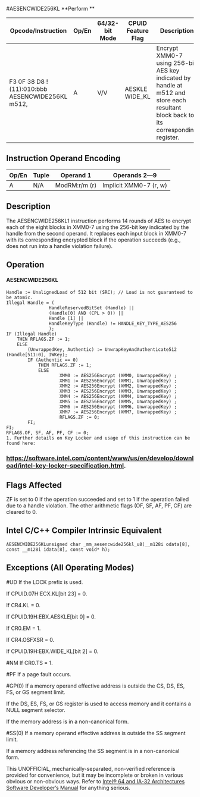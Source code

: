 #AESENCWIDE256KL
**Perform **

| Opcode/Instruction                                       | Op/En | 64/32-bit Mode | CPUID Feature Flag | Description                                                                                                                         |
| -------------------------------------------------------- | ----- | -------------- | ------------------ | ----------------------------------------------------------------------------------------------------------------------------------- |
| F3 0F 38 D8 !(11):010:bbb AESENCWIDE256KL m512, <XMM0-7> | A     | V/V            | AESKLE WIDE_KL     | Encrypt XMM0-7 using 256-bit AES key indicated by handle at m512 and store each resultant block back to its corresponding register. |

## Instruction Operand Encoding

| Op/En | Tuple | Operand 1     | Operands 2—9           |
| ----- | ----- | ------------- | ---------------------- |
| A     | N/A   | ModRM:r/m (r) | Implicit XMM0-7 (r, w) |

## Description

The AESENCWIDE256KL1 instruction performs 14 rounds of AES to encrypt each of the eight blocks in XMM0-7 using the 256-bit key indicated by the handle from the second operand. It replaces each input block in XMM0-7 with its corresponding encrypted block if the operation succeeds (e.g., does not run into a handle violation failure).

## Operation

#### AESENCWIDE256KL

```
Handle := UnalignedLoad of 512 bit (SRC); // Load is not guaranteed to be atomic.
Illegal Handle = (
                HandleReservedBitSet (Handle) ||
                (Handle[0] AND (CPL > 0)) ||
                Handle [1] ||
                HandleKeyType (Handle) != HANDLE_KEY_TYPE_AES256
                );
IF (Illegal Handle)
    THEN RFLAGS.ZF := 1;
    ELSE
        (UnwrappedKey, Authentic) := UnwrapKeyAndAuthenticate512 (Handle[511:0], IWKey);
        IF (Authentic == 0)
            THEN RFLAGS.ZF := 1;
            ELSE
                    XMM0 := AES256Encrypt (XMM0, UnwrappedKey) ;
                    XMM1 := AES256Encrypt (XMM1, UnwrappedKey) ;
                    XMM2 := AES256Encrypt (XMM2, UnwrappedKey) ;
                    XMM3 := AES256Encrypt (XMM3, UnwrappedKey) ;
                    XMM4 := AES256Encrypt (XMM4, UnwrappedKey) ;
                    XMM5 := AES256Encrypt (XMM5, UnwrappedKey) ;
                    XMM6 := AES256Encrypt (XMM6, UnwrappedKey) ;
                    XMM7 := AES256Encrypt (XMM7, UnwrappedKey) ;
                    RFLAGS.ZF := 0;
        FI;
FI;
RFLAGS.OF, SF, AF, PF, CF := 0;
1. Further details on Key Locker and usage of this instruction can be found here:

```

### https://software.intel.com/content/www/us/en/develop/download/intel-key-locker-specification.html.

## Flags Affected

ZF is set to 0 if the operation succeeded and set to 1 if the operation failed due to a handle violation. The other arithmetic flags (OF, SF, AF, PF, CF) are cleared to 0.

## Intel C/C++ Compiler Intrinsic Equivalent

```
AESENCWIDE256KLunsigned char _mm_aesencwide256kl_u8(__m128i odata[8], const __m128i idata[8], const void* h);

```

## Exceptions (All Operating Modes)

#​​​UD If the LOCK prefix is used.

If CPUID.07H:ECX.KL[bit 23] = 0.

If CR4.KL = 0.

If CPUID.19H:EBX.AESKLE[bit 0] = 0.

If CR0.EM = 1.

If CR4.OSFXSR = 0.

If CPUID.19H:EBX.WIDE_KL[bit 2] = 0.

#​NM If CR0.TS = 1.

#​PF If a page fault occurs.

#​​​​GP(0) If a memory operand effective address is outside the CS, DS, ES, FS, or GS segment limit.

If the DS, ES, FS, or GS register is used to access memory and it contains a NULL segment selector.

If the memory address is in a non-canonical form.

#​​​​​SS(0) If a memory operand effective address is outside the SS segment limit.

If a memory address referencing the SS segment is in a non-canonical form.

This UNOFFICIAL, mechanically-separated, non-verified reference is provided for convenience, but it may be
incomplete or broken in various obvious or non-obvious
ways. Refer to [Intel® 64 and IA-32 Architectures Software Developer’s Manual](https://software.intel.com/en-us/download/intel-64-and-ia-32-architectures-sdm-combined-volumes-1-2a-2b-2c-2d-3a-3b-3c-3d-and-4) for anything serious.
